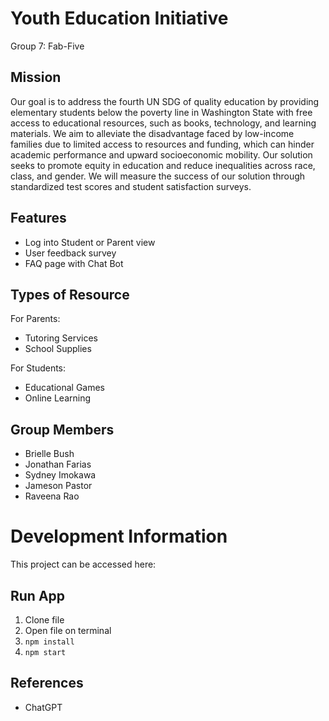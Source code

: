# Youth Education Initiative
Group 7: Fab-Five

## Mission

Our goal is to address the fourth UN SDG of quality education by providing elementary students below the poverty line in Washington State with free access to educational resources, such as books, technology, and learning materials. We aim to alleviate the disadvantage faced by low-income families due to limited access to resources and funding, which can hinder academic performance and upward socioeconomic mobility. Our solution seeks to promote equity in education and reduce inequalities across race, class, and gender. We will measure the success of our solution through standardized test scores and student satisfaction surveys.

## Features

* Log into Student or Parent view
* User feedback survey 
* FAQ page with Chat Bot

## Types of Resource

For Parents:
*   Tutoring Services 
*   School Supplies

For Students:
*   Educational Games
*   Online Learning 

## Group Members

* Brielle Bush
* Jonathan Farias 
* Sydney Imokawa
* Jameson Pastor
* Raveena Rao

# Development Information

This project can be accessed here:

## Run App
1. Clone file
2. Open file on terminal
3. `npm install`
4. `npm start`

## References 

* ChatGPT
